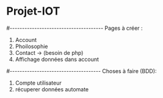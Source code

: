 # Projet-IOT
#--------------------------------------
Pages à créer : 
  1. Account
  2. Phoilosophie
  3. Contact -> (besoin de php)
  4. Affichage données dans account


#-------------------------------------
Choses à faire (BDD):
  1. Compte utilisateur
  2. récuperer données automate


